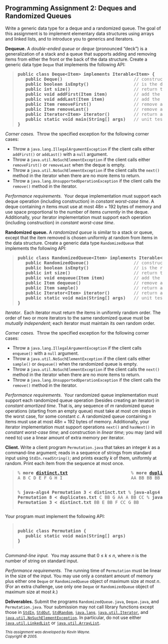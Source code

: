 
<!DOCTYPE HTML PUBLIC "-//W3C//DTD HTML 3.2 Final//EN">
<html>
<head>
<title>Programming Assignment 2: Deques and Randomized Queues</title>
</head>
<body>

<h2>Programming Assignment 2: Deques and Randomized Queues</h2>
<p>

Write a generic data type for a deque and a randomized queue.
The goal of this assignment is to implement elementary data structures
using arrays and linked lists, and to introduce you to generics and
iterators.


<p>
<b>Dequeue.</b>
A <em>double-ended queue</em> or <em>deque</em> (pronounced “deck”)
is a generalization of a 
stack and a queue that supports adding and removing items 
from either the front or the back of the data structure.
Create a generic data type <code>Deque</code> that implements the following API:

<blockquote>
<pre>
<b>public class Deque&lt;Item&gt; implements Iterable&lt;Item&gt; {</b>
<b>   public Deque()                           </b><font color = gray>// construct an empty deque</font>
<b>   public boolean isEmpty()                 </b><font color = gray>// is the deque empty?</font>
<b>   public int size()                        </b><font color = gray>// return the number of items on the deque</font>
<b>   public void addFirst(Item item)          </b><font color = gray>// add the item to the front</font>
<b>   public void addLast(Item item)           </b><font color = gray>// add the item to the end</font>
<b>   public Item removeFirst()                </b><font color = gray>// remove and return the item from the front</font>
<b>   public Item removeLast()                 </b><font color = gray>// remove and return the item from the end</font>
<b>   public Iterator&lt;Item&gt; iterator()         </b><font color = gray>// return an iterator over items in order from front to end</font>
<b>   public static void main(String[] args)   </b><font color = gray>// unit testing (optional)</font>
<b>}</b>
</pre>
</blockquote>

<p><em>Corner cases.&nbsp;</em>
Throw the specified exception for the following corner cases:
<ul>
<li>Throw a <code>java.lang.IllegalArgumentException</code>
if the client calls either <code>addFirst()</code> or <code>addLast()</code>
with a <code>null</code> argument.
<li>
Throw a <code>java.util.NoSuchElementException</code>
if the client calls either <code>removeFirst()</code> or <code>removeLast</code>
when the deque is empty.
<li>
Throw a <code>java.util.NoSuchElementException</code> if the client calls the <code>next()</code>
method in the iterator when there are no more items to return.
<li>
Throw a <code>java.lang.UnsupportedOperationException</code> if the client calls
the <code>remove()</code> method in the iterator.
</ul>

<p><em>Performance requirements.&nbsp;</em>
Your deque implementation must support each deque operation (including construction)
in <em>constant worst-case time</em>.
A deque containing <em>n</em> items must use at most 48<em>n</em> + 192 bytes of memory
and use space proportional to the number of items <em>currently</em> in 
the deque.
Additionally, your iterator implementation must support
each operation (including construction) in <em>constant worst-case time</em>.

<p><b>Randomized queue.</b>
A <em>randomized queue</em> is similar to a stack or queue, except that
the item removed is chosen uniformly at random from items in
the data structure.
Create a generic data type <code>RandomizedQueue</code>
that implements the following API:

<blockquote>
<pre>
<b>public class RandomizedQueue&lt;Item&gt; implements Iterable&lt;Item&gt; {</b>
<b>   public RandomizedQueue()                 </b><font color = gray>// construct an empty randomized queue</font>
<b>   public boolean isEmpty()                 </b><font color = gray>// is the randomized queue empty?</font>
<b>   public int size()                        </b><font color = gray>// return the number of items on the randomized queue</font>
<b>   public void enqueue(Item item)           </b><font color = gray>// add the item</font>
<b>   public Item dequeue()                    </b><font color = gray>// remove and return a random item</font>
<b>   public Item sample()                     </b><font color = gray>// return a random item (but do not remove it)</font>
<b>   public Iterator&lt;Item&gt; iterator()         </b><font color = gray>// return an independent iterator over items in random order</font>
<b>   public static void main(String[] args)   </b><font color = gray>// unit testing (optional)</font>
<b>}</b>
</pre>
</blockquote>

<p><em>Iterator</em>.&nbsp;
Each iterator must return the items in uniformly random order.
The order of two or more iterators to the same randomized queue must be
<em>mutually independent</em>; each iterator must maintain its own random order.

<p><em>Corner cases.&nbsp;</em>
Throw the specified exception for the following corner cases:
<ul>
<li>
Throw a <code>java.lang.IllegalArgumentException</code> if the client calls
<code>enqueue()</code> with a <code>null</code> argument.
<li>
Throw a <code>java.util.NoSuchElementException</code>
if the client calls either <code>sample()</code> or 
<code>dequeue()</code> when the randomized queue is empty.
<li>
Throw a <code>java.util.NoSuchElementException</code> if the client calls the <code>next()</code>
method in the iterator when there are no more items to return.
<li>
Throw a <code>java.lang.UnsupportedOperationException</code> if the client calls
the <code>remove()</code> method in the iterator.
</ul>

<p><em>Performance requirements.&nbsp;</em>
Your randomized queue implementation must support each randomized queue operation   
(besides creating an iterator) in <em>constant amortized time</em>.
That is, any sequence of <em>m</em> randomized queue operations (starting from
an empty queue) must take at most <em>cm</em> steps in the worst case,
for some constant <em>c</em>.
A randomized queue containing <em>n</em> items must use at most
48<em>n</em> + 192 bytes of memory.
Additionally, your iterator implementation must support
operations <code>next()</code> and <code>hasNext()</code> in <em>constant worst-case time</em>;
and construction in <em>linear time</em>; you may (and will need to) use a
linear amount of extra memory per iterator.


<p>
<b>Client.</b>
Write a client program <code>Permutation.java</code> that takes an integer <em>k</em> as
a command-line argument; reads in a sequence of strings from standard input
using <code>StdIn.readString()</code>; and prints exactly <em>k</em> of them,
uniformly at random.
Print each item from the sequence at most once.

<blockquote>
<pre>
% <b>more <a href = "../testing/queues/distinct.txt">distinct.txt</a></b>                        % <b>more <a href = "../testing/queues/duplicates.txt">duplicates.txt</a></b>
A B C D E F G H I                          AA BB BB BB BB BB CC CC

% <b>java-algs4 Permutation 3 < distinct.txt</b>   % <b>java-algs4 Permutation 8 < duplicates.txt</b>
C                                               BB
G                                               AA
A                                               BB
                                                CC
% <b>java-algs4 Permutation 3 < distinct.txt</b>       BB
E                                               BB
F                                               CC
G                                               BB
</pre>
</blockquote>


Your program must implement the following API:

<blockquote>
<pre>
<b>
public class Permutation {
   public static void main(String[] args)
}
</b>
</pre>
</blockquote>

<p><em>Command-line input.&nbsp;</em>
You may assume that 0 &le; <em>k</em> &le; <em>n</em>,
where <em>n</em> is the number of string on standard input. 


<p><em>Performance requirements.&nbsp;</em>
The running time of <code>Permutation</code> must be linear in the size of the input.
<!-- not necessarily linear in n because the strings could be very long -->
You may use only a constant amount of memory plus either 
one <code>Deque</code> or <code>RandomizedQueue</code> object of maximum size at most <em>n</em>.
(For an extra challenge, use only one <code>Deque</code> or <code>RandomizedQueue</code>
object of maximum size at most <em>k</em>.)


<p>
<b>Deliverables.</b>
Submit the programs <code>RandomizedQueue.java</code>, <code>Deque.java</code>, and
<code>Permutation.java</code>.
Your submission may not call library functions except those in
<a href ="https://algs4.cs.princeton.edu/code/javadoc/edu/princeton/cs/algs4/StdIn.html"><code>StdIn</code></a>,
<a href ="https://algs4.cs.princeton.edu/code/javadoc/edu/princeton/cs/algs4/StdOut.html"><code>StdOut</code></a>,
<a href ="https://algs4.cs.princeton.edu/code/javadoc/edu/princeton/cs/algs4/StdRandom.html"><code>StdRandom</code></a>,
<a href = "http://docs.oracle.com/javase/8/docs/api/java/lang/package-summary.html"><code>java.lang</code></a>,
<a href = "http://docs.oracle.com/javase/8/docs/api/java/util/Iterator.html"><code>java.util.Iterator</code></a>,
and
<a href = "http://docs.oracle.com/javase/8/docs/api/java/util/NoSuchElementException.html"><code>java.util.NoSuchElementException</code></a>.
</ul>
In particular, do not use either 
<a href = "http://docs.oracle.com/javase/8/docs/api/java/util/LinkedList.html"><code>java.util.LinkedList</code></a>
or
<a href = "http://docs.oracle.com/javase/8/docs/api/java/util/ArrayList.html"><code>java.util.ArrayList</code></a>.


<p>

<ADDRESS><SMALL>
This assignment was developed by Kevin Wayne.
<br>Copyright &copy; 2005.
</SMALL>
</ADDRESS>

</BODY>
</HTML>
